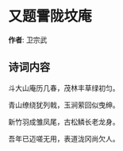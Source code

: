 # 又题霅陇坟庵

**作者**: 卫宗武

## 诗词内容

斗大山庵历几春，茂林丰草绿初匀。

青山缭绕犹列戟，玉涧萦回似曳绅。

新竹羽成雏凤尾，古松鳞长老龙身。

吾年已迈嗟无用，表道泷冈尚欠人。

